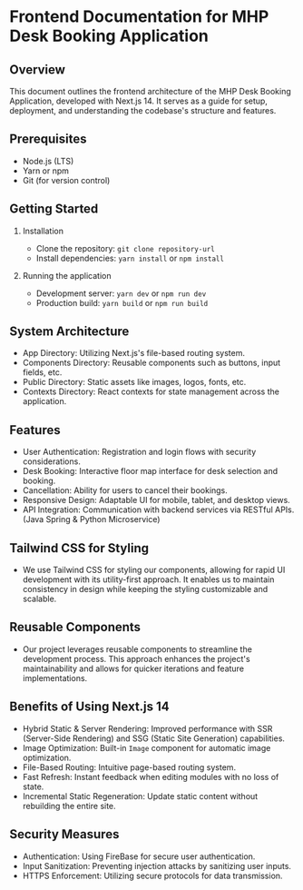 # Frontend Documentation for MHP Desk Booking Application

## Overview

This document outlines the frontend architecture of the MHP Desk Booking Application, developed with Next.js 14. It serves as a guide for setup, deployment, and understanding the codebase's structure and features.

## Prerequisites

- Node.js (LTS)
- Yarn or npm
- Git (for version control)

## Getting Started

1. Installation

   - Clone the repository: `git clone repository-url`
   - Install dependencies: `yarn install` or `npm install`

2. Running the application
   - Development server: `yarn dev` or `npm run dev`
   - Production build: `yarn build` or `npm run build`

## System Architecture

- App Directory: Utilizing Next.js's file-based routing system.
- Components Directory: Reusable components such as buttons, input fields, etc.
- Public Directory: Static assets like images, logos, fonts, etc.
- Contexts Directory: React contexts for state management across the application.

## Features

- User Authentication: Registration and login flows with security considerations.
- Desk Booking: Interactive floor map interface for desk selection and booking.
- Cancellation: Ability for users to cancel their bookings.
- Responsive Design: Adaptable UI for mobile, tablet, and desktop views.
- API Integration: Communication with backend services via RESTful APIs. (Java Spring & Python Microservice)

## Tailwind CSS for Styling

- We use Tailwind CSS for styling our components, allowing for rapid UI development with its utility-first approach. It enables us to maintain consistency in design while keeping the styling customizable and scalable.

## Reusable Components

- Our project leverages reusable components to streamline the development process. This approach enhances the project's maintainability and allows for quicker iterations and feature implementations.

## Benefits of Using Next.js 14

- Hybrid Static & Server Rendering: Improved performance with SSR (Server-Side Rendering) and SSG (Static Site Generation) capabilities.
- Image Optimization: Built-in `Image` component for automatic image optimization.
- File-Based Routing: Intuitive page-based routing system.
- Fast Refresh: Instant feedback when editing modules with no loss of state.
- Incremental Static Regeneration: Update static content without rebuilding the entire site.

## Security Measures

- Authentication: Using FireBase for secure user authentication.
- Input Sanitization: Preventing injection attacks by sanitizing user inputs.
- HTTPS Enforcement: Utilizing secure protocols for data transmission.
